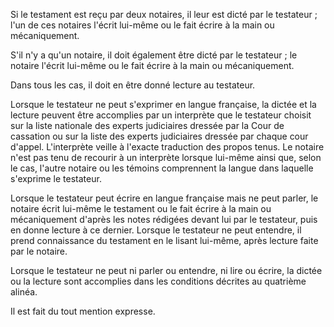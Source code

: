  Si le testament est reçu par deux notaires, il leur est dicté par le testateur ; l'un de ces notaires l'écrit lui-même ou le fait écrire à la main ou mécaniquement.


  

 S'il n'y a qu'un notaire, il doit également être dicté par le testateur ; le notaire l'écrit lui-même ou le fait écrire à la main ou mécaniquement.


  

 Dans tous les cas, il doit en être donné lecture au testateur.


  

 Lorsque le testateur ne peut s'exprimer en langue française, la dictée et la lecture peuvent être accomplies par un interprète que le testateur choisit sur la liste nationale des experts judiciaires dressée par la Cour de cassation ou sur la liste des experts judiciaires dressée par chaque cour d'appel. L'interprète veille à l'exacte traduction des propos tenus. Le notaire n'est pas tenu de recourir à un interprète lorsque lui-même ainsi que, selon le cas, l'autre notaire ou les témoins comprennent la langue dans laquelle s'exprime le testateur.


  

 Lorsque le testateur peut écrire en langue française mais ne peut parler, le notaire écrit lui-même le testament ou le fait écrire à la main ou mécaniquement d'après les notes rédigées devant lui par le testateur, puis en donne lecture à ce dernier. Lorsque le testateur ne peut entendre, il prend connaissance du testament en le lisant lui-même, après lecture faite par le notaire.


  

 Lorsque le testateur ne peut ni parler ou entendre, ni lire ou écrire, la dictée ou la lecture sont accomplies dans les conditions décrites au quatrième alinéa.


  

  

 Il est fait du tout mention expresse.


  
